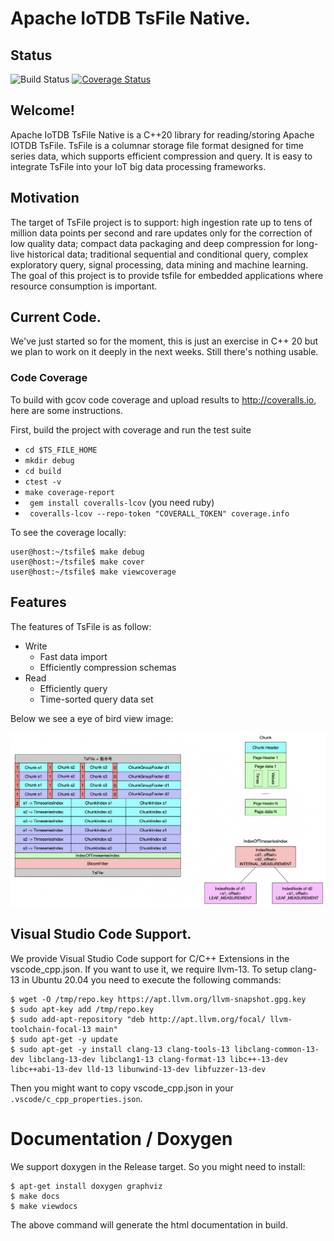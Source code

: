 # Apache IoTDB TsFile Native.

## Status
![Build Status](https://app.travis-ci.com/giorgiozoppi/tsfile.svg?branch=dev)
[![Coverage Status](https://coveralls.io/repos/github/giorgiozoppi/tsfile/badge.svg?branch=dev)](https://coveralls.io/github/giorgiozoppi/tsfile?branch=dev)

## Welcome!
Apache IoTDB TsFile Native is a C++20 library for reading/storing Apache IOTDB TsFile. TsFile is a columnar storage file format designed for time series data, which supports efficient compression and query. It is easy to integrate TsFile into your IoT big data processing frameworks.

## Motivation

The target of TsFile project is to support: high ingestion rate up to tens of million data points per second and rare updates only for the correction of low quality data; compact data packaging and deep compression for long-live historical data; traditional sequential and conditional query, complex exploratory query, signal processing, data mining and machine learning. The goal of this project is to provide tsfile for embedded applications where resource consumption is important.

## Current Code.


We've just started so for the moment, this is just an exercise in C++ 20 but we plan to work on it deeply in the next weeks. Still there's nothing usable.

### Code Coverage

To build with gcov code coverage and upload results to http://coveralls.io, here are some instructions.

First, build the project with coverage and run the test suite

- ``` cd $TS_FILE_HOME ```
- ``` mkdir debug ```
- ``` cd build ```
- ``` ctest -v ```
- ``` make coverage-report ```
- ``` gem install coveralls-lcov```  (you need ruby)
- ``` coveralls-lcov --repo-token "COVERALL_TOKEN" coverage.info```

To see the coverage locally:
```
user@host:~/tsfile$ make debug
user@host:~/tsfile$ make cover
user@host:~/tsfile$ make viewcoverage 
```
## Features
The features of TsFile is as follow:

- Write
  - Fast data import
  - Efficiently compression schemas
- Read
  - Efficiently query
  - Time-sorted query data set

Below we see a eye of bird view image:

![TsFile Format Structure](/assets/format.png)


## Visual Studio Code Support.

We provide Visual Studio Code support for C/C++ Extensions in the vscode_cpp.json. If you want to use it, we require llvm-13. To
setup clang-13 in Ubuntu 20.04 you need to execute the following commands:
```
$ wget -O /tmp/repo.key https://apt.llvm.org/llvm-snapshot.gpg.key
$ sudo apt-key add /tmp/repo.key
$ sudo add-apt-repository "deb http://apt.llvm.org/focal/ llvm-toolchain-focal-13 main"
$ sudo apt-get -y update
$ sudo apt-get -y install clang-13 clang-tools-13 libclang-common-13-dev libclang-13-dev libclang1-13 clang-format-13 libc++-13-dev libc++abi-13-dev lld-13 libunwind-13-dev libfuzzer-13-dev
```
Then you might want to copy vscode_cpp.json in your ```.vscode/c_cpp_properties.json```.

# Documentation / Doxygen
We support doxygen in the Release target. So you might need to install:
```
$ apt-get install doxygen graphviz
$ make docs
$ make viewdocs
```
The above command will generate the html documentation in build.

